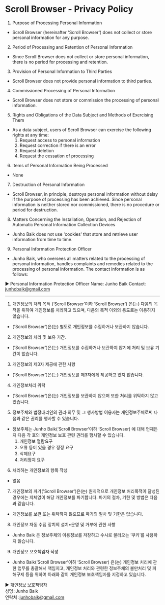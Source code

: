 # Scroll Browser - Privacy Policy

1. Purpose of Processing Personal Information
  - Scroll Browser (hereinafter 'Scroll Browser') does not collect or store personal information for any purpose.

2. Period of Processing and Retention of Personal Information
  - Since Scroll Browser does not collect or store personal information, there is no period for processing and retention.

3. Provision of Personal Information to Third Parties
  - Scroll Browser does not provide personal information to third parties.

4. Commissioned Processing of Personal Information
  - Scroll Browser does not store or commission the processing of personal information.

5. Rights and Obligations of the Data Subject and Methods of Exercising Them
  - As a data subject, users of Scroll Browser can exercise the following rights at any time:
    1. Request access to personal information
    2. Request correction if there is an error
    3. Request deletion
    4. Request the cessation of processing

6. Items of Personal Information Being Processed
  - None

7. Destruction of Personal Information
  - Scroll Browser, in principle, destroys personal information without delay if the purpose of processing has been achieved. Since personal information is neither stored nor commissioned, there is no procedure or period for destruction.

8. Matters Concerning the Installation, Operation, and Rejection of Automatic Personal Information Collection Devices
  - Junho Baik does not use 'cookies' that store and retrieve user information from time to time.

9. Personal Information Protection Officer
  - Junho Baik, who oversees all matters related to the processing of personal information, handles complaints and remedies related to the processing of personal information. The contact information is as follows:

▶ Personal Information Protection Officer
Name: Junho Baik
Contact: junhobaik@gmail.com

---

1. 개인정보의 처리 목적 (‘Scroll Browser’이하 ‘Scroll Browser’) 은(는) 다음의 목적을 위하여 개인정보를 처리하고 있으며, 다음의 목적 이외의 용도로는 이용하지 않습니다.
  - ('Scroll Browser')은(는) 별도로 개인정보를 수집하거나 보관하지 않습니다.

2. 개인정보의 처리 및 보유 기간.
  - ('Scroll Browser')은(는) 개인정보를 수집하거나 보관하지 않기에 처리 및 보유 기간이 없습니다.

3. 개인정보의 제3자 제공에 관한 사항
  - ('Scroll Browser')은(는) 개인정보를 제3자에게 제공하고 있지 않습니다.

4. 개인정보처리 위탁
  - ('Scroll Browser')은(는) 개인정보를 보관하지 않으며 또한 처리를 위탁하지 않고 있습니다.

5. 정보주체와 법정대리인의 권리·의무 및 그 행사방법 이용자는 개인정보주체로써 다음과 같은 권리를 행사할 수 있습니다.
  - 정보주체는 Junho Baik(‘Scroll Browser’이하 ‘Scroll Browser) 에 대해 언제든지 다음 각 호의 개인정보 보호 관련 권리를 행사할 수 있습니다.
    1. 개인정보 열람요구
    2. 오류 등이 있을 경우 정정 요구
    3. 삭제요구
    4. 처리정지 요구

6. 처리하는 개인정보의 항목 작성
  - 없음

7. 개인정보의 파기('Scroll Browser')은(는) 원칙적으로 개인정보 처리목적이 달성된 경우에는 지체없이 해당 개인정보를 파기합니다. 파기의 절차, 기한 및 방법은 다음과 같습니다.
  - 개인정보를 보관 또는 위탁하지 않으므로 파기의 절차 및 기한은 없습니다.

8. 개인정보 자동 수집 장치의 설치•운영 및 거부에 관한 사항
  - Junho Baik 은 정보주체의 이용정보를 저장하고 수시로 불러오는 ‘쿠키’를 사용하지 않습니다.

9. 개인정보 보호책임자 작성
  - Junho Baik(‘Scroll Browser’이하 ‘Scroll Browser) 은(는) 개인정보 처리에 관한 업무를 총괄해서 책임지고, 개인정보 처리와 관련한 정보주체의 불만처리 및 피해구제 등을 위하여 아래와 같이 개인정보 보호책임자를 지정하고 있습니다.

▶ 개인정보 보호책임자  
성명 :Junho Baik  
연락처 :junhobaik@gmail.com
